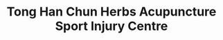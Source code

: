 ---
title: "Tong Han Chun Herbs Acupuncture Sport Injury Centre"
url: /fitzroy/tong-han-chun-herbs-acupuncture-sport-injury-centre/
shop: Sanitätshaus
---